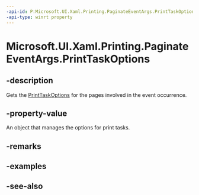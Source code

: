 ```yaml
---
-api-id: P:Microsoft.UI.Xaml.Printing.PaginateEventArgs.PrintTaskOptions
-api-type: winrt property
---
```


<!-- Property syntax
public Windows.Graphics.Printing.PrintTaskOptions PrintTaskOptions { get; }
-->

# Microsoft.UI.Xaml.Printing.PaginateEventArgs.PrintTaskOptions

## -description
Gets the [PrintTaskOptions](/uwp/api/windows.graphics.printing.printtaskoptions) for the pages involved in the event occurrence.

## -property-value
An object that manages the options for print tasks.

## -remarks

## -examples

## -see-also
